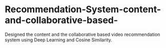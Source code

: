 # Recommendation-System-content-and-collaborative-based-
Designed the content and the collaborative based video recommendation system using Deep Learning and Cosine Similarity.
